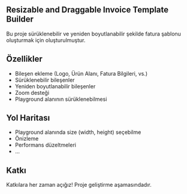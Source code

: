 
## Resizable and Draggable Invoice Template Builder

Bu proje sürüklenebilir ve yeniden boyutlanabilir şekilde fatura şablonu oluşturmak için oluşturulmuştur.




## Özellikler

- Bileşen ekleme (Logo, Ürün Alanı, Fatura Bilgileri, vs.)
- Sürüklenebilir bileşenler
- Yeniden boyutlanabilir bileşenler
- Zoom desteği
- Playground alanının sürüklenebilmesi
  
## Yol Haritası

- Playground alanında size (width, height) seçebilme
- Önizleme
- Performans düzeltmeleri
- ...
## Katkı

Katkılara her zaman açığız! Proje geliştirme aşamasındadır.